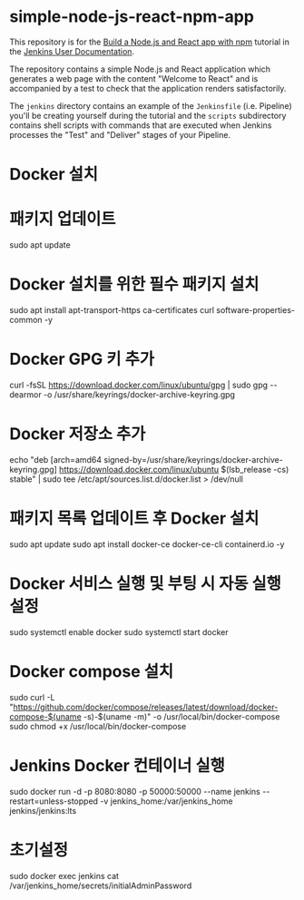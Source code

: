 # simple-node-js-react-npm-app

This repository is for the
[Build a Node.js and React app with npm](https://jenkins.io/doc/tutorials/build-a-node-js-and-react-app-with-npm/)
tutorial in the [Jenkins User Documentation](https://jenkins.io/doc/).

The repository contains a simple Node.js and React application which generates
a web page with the content "Welcome to React" and is accompanied by a test to
check that the application renders satisfactorily.

The `jenkins` directory contains an example of the `Jenkinsfile` (i.e. Pipeline)
you'll be creating yourself during the tutorial and the `scripts` subdirectory
contains shell scripts with commands that are executed when Jenkins processes
the "Test" and "Deliver" stages of your Pipeline.


# Docker 설치

# 패키지 업데이트
sudo apt update

# Docker 설치를 위한 필수 패키지 설치
sudo apt install apt-transport-https ca-certificates curl software-properties-common -y

# Docker GPG 키 추가
curl -fsSL https://download.docker.com/linux/ubuntu/gpg | sudo gpg --dearmor -o /usr/share/keyrings/docker-archive-keyring.gpg

# Docker 저장소 추가
echo "deb [arch=amd64 signed-by=/usr/share/keyrings/docker-archive-keyring.gpg] https://download.docker.com/linux/ubuntu $(lsb_release -cs) stable" | sudo tee /etc/apt/sources.list.d/docker.list > /dev/null

# 패키지 목록 업데이트 후 Docker 설치
sudo apt update
sudo apt install docker-ce docker-ce-cli containerd.io -y

# Docker 서비스 실행 및 부팅 시 자동 실행 설정
sudo systemctl enable docker
sudo systemctl start docker



# Docker compose 설치
sudo curl -L "https://github.com/docker/compose/releases/latest/download/docker-compose-$(uname -s)-$(uname -m)" -o /usr/local/bin/docker-compose
sudo chmod +x /usr/local/bin/docker-compose

# Jenkins Docker 컨테이너 실행
sudo docker run -d -p 8080:8080 -p 50000:50000 --name jenkins --restart=unless-stopped -v jenkins_home:/var/jenkins_home jenkins/jenkins:lts

# 초기설정
sudo docker exec jenkins cat /var/jenkins_home/secrets/initialAdminPassword

